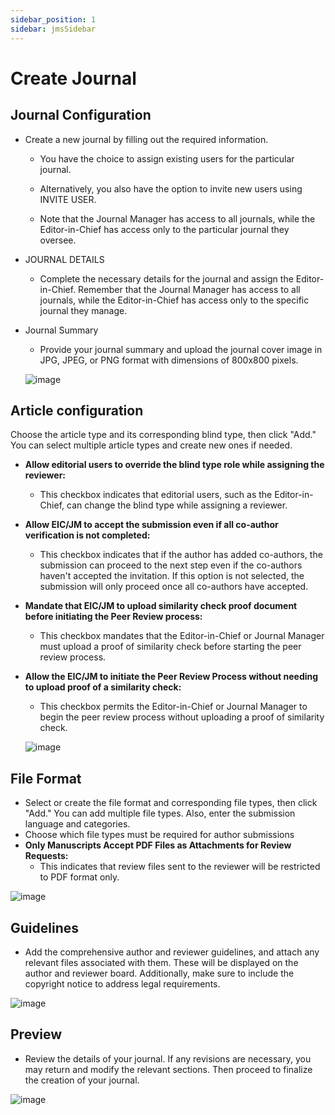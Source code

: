 ```yaml
---
sidebar_position: 1
sidebar: jmsSidebar
---
```

# Create Journal

## Journal Configuration

- Create a new journal by filling out the required information.

  - You have the choice to assign existing users for the particular journal.

  - Alternatively, you also have the option to invite new users using INVITE USER.

  - Note that the Journal Manager has access to all journals, while the Editor-in-Chief has access only to the particular journal they oversee.

- JOURNAL  DETAILS

  - Complete the necessary details for the journal and assign the Editor-in-Chief. Remember that the Journal Manager has access to all journals, while the Editor-in-Chief has access only to the specific journal they manage.

- Journal Summary
  - Provide your journal summary and upload the journal cover image in JPG, JPEG, or PNG format with dimensions of 800x800 pixels.
  
  ![image](https://cdn.kryoni.com/kryoni/images/icons/eo-production-flow.png)

## Article configuration

Choose the article type and its corresponding blind type, then click "Add." You can select multiple article types and create new ones if needed.

- **Allow editorial users to override the blind type role while assigning the reviewer:**
  - This checkbox indicates that editorial users, such as the Editor-in-Chief, can change the blind type while assigning a reviewer.

- **Allow EIC/JM to accept the submission even if all co-author verification is not completed:**
  - This checkbox indicates that if the author has added co-authors, the submission can proceed to the next step even if the co-authors haven't accepted the invitation. If this option is not selected, the submission will only proceed once all co-authors have accepted.

- **Mandate that EIC/JM to upload similarity check proof document before initiating the Peer Review process:**
  - This checkbox mandates that the Editor-in-Chief or Journal Manager must upload a proof of similarity check before starting the peer review process.

- **Allow the EIC/JM to initiate the Peer Review Process without needing to upload proof of a similarity check:**
  - This checkbox permits the Editor-in-Chief or Journal Manager to begin the peer review process without uploading a proof of similarity check.

  ![image](https://cdn.kryoni.com/kryoni/images/icons/eo-production-flow.png)

## File Format

- Select or create the file format and corresponding file types, then click "Add." You can add multiple file types. Also, enter the submission language and categories.
- Choose which file types must be required for author submissions
- **Only Manuscripts Accept PDF Files as Attachments for Review Requests:**
  - This indicates that review files sent to the reviewer will be restricted to PDF format only.

![image](https://cdn.kryoni.com/kryoni/images/icons/eo-production-flow.png)

## Guidelines

- Add the comprehensive author and reviewer guidelines, and attach any relevant files associated with them. These will be displayed on the author and reviewer board. Additionally, make sure to include the copyright notice to address legal requirements.

![image](https://cdn.kryoni.com/kryoni/images/icons/eo-production-flow.png)

## Preview

- Review the details of your journal. If any revisions are necessary, you may return and modify the relevant sections. Then proceed to finalize the creation of your journal.

![image](https://cdn.kryoni.com/kryoni/images/icons/eo-production-flow.png)
